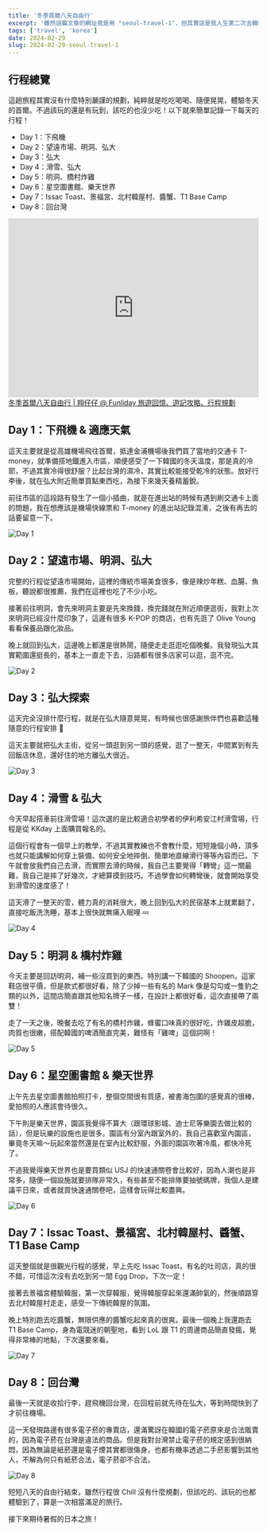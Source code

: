 ```yaml
---
title: '冬季首爾八天自由行'
excerpt: '雖然這篇文章的網址我是用 "seoul-travel-1"，但其實這是我人生第二次去韓國首爾。第一次去韓國是小時候跟家人一起跟團，今年是從疫情結束後再次開始規劃國外旅遊，打算先去韓國自由行八天試試水溫，暑假則是可以再去一次日本。基本上韓國我都沒什麼規劃，就是逛街吃美食？比較特殊的行程應該就只有滑雪、樂天世界，跟體驗韓服而已，主打一個出國 Chill 的風格。'
tags: ['travel', 'korea']
date: 2024-02-29
slug: 2024-02-29-seoul-travel-1
---
```


## 行程總覽

這趟旅程其實沒有什麼特別嚴謹的規劃，純粹就是吃吃喝喝、隨便晃晃，體驗冬天的首爾。不過該玩的還是有玩到，該吃的也沒少吃！以下就來簡單記錄一下每天的行程！

- Day 1：下飛機
- Day 2：望遠市場、明洞、弘大
- Day 3：弘大
- Day 4：滑雪、弘大
- Day 5：明洞、橋村炸雞
- Day 6：星空圖書館、樂天世界
- Day 7：Issac Toast、景福宮、北村韓屋村、醬蟹、T1 Base Camp
- Day 8：回台灣

<iframe title="冬季首爾八天自由行" src="https://www.funliday.com/yunghsiang/trips/6571f7eab7cb9800513323eb/embed?hl=zh_tw" width="100%" height="360" frameBorder="0"></iframe>
<a href="https://www.funliday.com/yunghsiang/trips/6571f7eab7cb9800513323eb" target="_blank" style={{color: "#EE3C77", fontWeight: "bold"}}>冬季首爾八天自由行 | 翔仔仔 @ Funliday 旅遊回憶、遊記攻略、行程規劃</a>

## Day 1：下飛機 & 適應天氣

這天主要就是從高雄機場飛往首爾，抵達金浦機場後我們買了當地的交通卡 T-money，就準備搭地鐵進入市區，順便感受了一下韓國的冬天溫度，那是真的冷耶，不過其實冷得很舒服？比起台灣的濕冷，其實比較能接受乾冷的狀態。放好行李後，就在弘大附近簡單買點東西吃，為接下來幾天養精蓄銳。

前往市區的這段路有發生了一個小插曲，就是在進出站的時候有遇到刷交通卡上面的問題，我在想應該是機場快線票和 T-money 的進出站記錄混淆，之後有再去的話要留意一下。

![Day 1](https://i.imgur.com/tKlxgkY.jpeg)

## Day 2：望遠市場、明洞、弘大

完整的行程從望遠市場開始，這裡的傳統市場美食很多，像是辣炒年糕、血腸、魚板，聽說都很推薦，我們在這裡也吃了不少小吃。

接著前往明洞，會先來明洞主要是先來換錢，換完錢就在附近順便逛街，我對上次來明洞已經沒什麼印象了，這邊有很多 K-POP 的商店，也有先逛了 Olive Young 看看保養品跟化妝品。

晚上就回到弘大，這邊晚上都還是很熱鬧，隨便走走逛逛吃個晚餐。我發現弘大其實範圍還挺長的，基本上一直走下去，沿路都有很多店家可以逛，逛不完。

![Day 2](https://i.imgur.com/Jhz2pEc.jpeg)

## Day 3：弘大探索

這天完全沒排什麼行程，就是在弘大隨意晃晃，有時候也很感謝旅伴們也喜歡這種隨意的行程安排 🤣

這天主要就把弘大主街，從另一頭逛到另一頭的感覺，逛了一整天，中間累到有先回飯店休息，還好住的地方離弘大很近。

![Day 3](https://i.imgur.com/VGtqSQU.jpeg)

## Day 4：滑雪 & 弘大

今天早起搭車前往滑雪場！這次選的是比較適合初學者的伊利希安江村滑雪場，行程是從 KKday 上面購買報名的。

這個行程會有一個早上的教學，不過其實教練也不會教什麼，短短幾個小時，頂多也就只能講解如何穿上裝備、如何安全地摔倒、簡單地直線滑行等等內容而已。下午就會放我們自己去滑，而實際去滑的時候，我自己主要覺得「轉彎」這一關最難，我自己是摔了好幾次，才總算摸到技巧。不過學會如何轉彎後，就會開始享受到滑雪的速度感了！

這天滑了一整天的雪，體力真的消耗很大，晚上回到弘大的民宿基本上就累翻了，直接吃飯洗洗睡，基本上很快就無痛入眠哩 💤

![Day 4](https://i.imgur.com/wKrHNRK.jpeg)

## Day 5：明洞 & 橋村炸雞

今天主要是回訪明洞，補一些沒買到的東西。特別講一下韓國的 Shoopen，這家鞋店很平價，但是款式都很好看，除了少掉一些有名的 Mark 像是勾勾或一隻豹之類的以外，這間店簡直跟其他知名牌子一樣，在設計上都很好看，這次直接帶了兩雙！

走了一天之後，晚餐去吃了有名的橋村炸雞，蜂蜜口味真的很好吃，炸雞皮超脆，肉質也很嫩，搭配韓國的啤酒簡直完美，難怪有「雞啤」這個詞啊！

![Day 5](https://i.imgur.com/UOLdhOk.jpeg)

## Day 6：星空圖書館 & 樂天世界

上午先去星空圖書館拍照打卡，整個空間很有質感，被書海包圍的感覺真的很棒，愛拍照的人應該會待很久。

下午則是樂天世界，園區我覺得不算大（跟環球影城、迪士尼等樂園去做比較的話），但是玩樂的設施也是很多。園區有分室內跟室外的，我自己喜歡室內園區，畢竟冬天嘛～玩起來當然還是在室內比較舒服，外面的園區吹著冷風，都快冷死了。

不過我覺得樂天世界也是要買類似 USJ 的快速通關卷會比較好，因為人潮也是非常多，隨便一個設施就要排隊非常久，有些甚至不能排隊要抽號碼牌，我個人是建議平日來，或者就買快速通關卷吧，這樣會玩得比較盡興。

![Day 6](https://i.imgur.com/20TjDK3.jpeg)

## Day 7：Issac Toast、景福宮、北村韓屋村、醬蟹、T1 Base Camp

這天整個就是很觀光行程的感覺，早上先吃 Issac Toast，有名的吐司店，真的很不錯，可惜這次沒有去吃到另一間 Egg Drop，下次一定！

接著去景福宮體驗韓服，第一次穿韓服，覺得韓服穿起來還滿帥氣的，然後順路穿去北村韓屋村走走，感受一下傳統韓屋的氛圍。

晚上特別跑去吃醬蟹，無限供應的醬蟹吃起來真的很爽。最後一個晚上我還跑去 T1 Base Camp，身為電競迷的朝聖地，看到 LoL 跟 T1 的周邊商品簡直發瘋，覺得非常棒的地點，下次還要來看。

![Day 7](https://i.imgur.com/DydGd0A.jpeg)

## Day 8：回台灣

最後一天就是收拾行李，趕飛機回台灣，在回程前就先待在弘大，等到時間快到了才前往機場。

這一天發現路邊有很多電子菸的專賣店，還滿驚訝在韓國的電子菸原來是合法販賣的，因為電子菸在台灣是違法的商品。但是我對台灣禁止電子菸的規定感到很納悶，因為無論是紙菸還是電子煙其實都很傷身，也都有機率透過二手菸影響到其他人，不解為何只有紙菸合法，電子菸卻不合法。

![Day 8](https://i.imgur.com/NfwVTPR.jpeg)

短短八天的自由行結束，雖然行程很 Chill 沒有什麼規劃，但該吃的、該玩的也都體驗到了，算是一次相當滿足的旅行。

接下來期待暑假的日本之旅！
